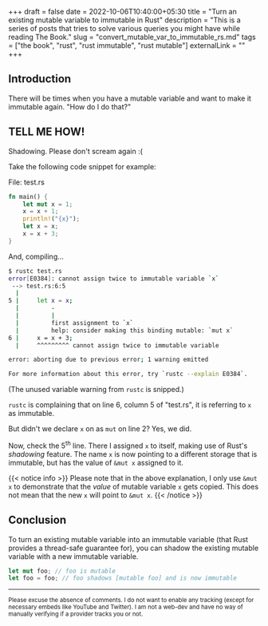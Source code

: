 +++
draft = false
date = 2022-10-06T10:40:00+05:30
title = "Turn an existing mutable variable to immutable in Rust"
description = "This is a series of posts that tries to solve various queries you might have while reading The Book."
slug = "convert_mutable_var_to_immutable_rs.md"
tags = ["the book", "rust", "rust immutable", "rust mutable"]
externalLink = ""
+++

## Introduction

There will be times when you have a mutable variable and want to make it
immutable again. "How do I do that?"

## TELL ME HOW!

Shadowing. Please don't scream again :(

Take the following code snippet for example:

File: test.rs

```rust
fn main() {
    let mut x = 1;
    x = x + 1;
    println!("{x}");
    let x = x;
    x = x + 3;
}
```

And, compiling...

```bash
$ rustc test.rs
error[E0384]: cannot assign twice to immutable variable `x`
 --> test.rs:6:5
  |
5 |     let x = x;
  |         -
  |         |
  |         first assignment to `x`
  |         help: consider making this binding mutable: `mut x`
6 |     x = x + 3;
  |     ^^^^^^^^^ cannot assign twice to immutable variable

error: aborting due to previous error; 1 warning emitted

For more information about this error, try `rustc --explain E0384`.
```

(The unused variable warning from `rustc` is snipped.)

`rustc` is complaining that on line 6, column 5 of "test.rs", it is referring
to `x` as immutable.

But didn't we declare `x` on as `mut` on line 2? Yes, we did.

Now, check the 5<sup>th</sup> line. There I assigned `x` to itself, making use
of Rust's _shadowing_ feature. The name `x` is now pointing to a different
storage that is immutable, but has the value of `&mut x` assigned to it.

{{< notice info >}}
Please note that in the above explanation, I only use `&mut x` to demonstrate
that the _value_ of mutable variable `x` gets copied. This does not mean that
the new `x` will point to `&mut x`.
{{< /notice >}}

## Conclusion

To turn an existing mutable variable into an immutable variable (that Rust
provides a thread-safe guarantee for), you can shadow the existing mutable
variable with a new immutable variable.

```rust
let mut foo; // foo is mutable
let foo = foo; // foo shadows [mutable foo] and is now immutable
```

---

<sub>Please excuse the absence of comments. I do not want to enable any tracking
(except for necessary embeds like YouTube and Twitter). I am not a web-dev and
have no way of manually verifying if a provider tracks you or not.</sub>
